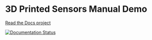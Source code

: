 # 3D Printed Sensors Manual Demo

[Read the Docs project](https://3d-printed-sensors-manual-demo.readthedocs.io/en/latest/index.html)

[![Documentation Status](https://readthedocs.org/projects/3d-printed-sensors-manual-demo/badge/?version=latest&style=for-the-badge)](https://3d-printed-sensors-manual-demo.readthedocs.io/en/latest/)
